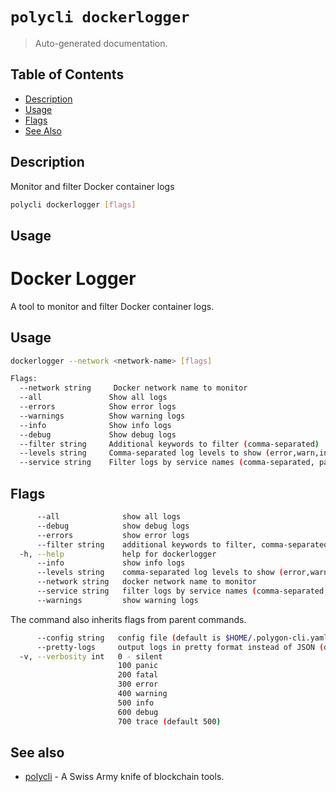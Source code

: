 # `polycli dockerlogger`

> Auto-generated documentation.

## Table of Contents

- [Description](#description)
- [Usage](#usage)
- [Flags](#flags)
- [See Also](#see-also)

## Description

Monitor and filter Docker container logs

```bash
polycli dockerlogger [flags]
```

## Usage

# Docker Logger

A tool to monitor and filter Docker container logs.

## Usage

```bash
dockerlogger --network <network-name> [flags]

Flags:
  --network string     Docker network name to monitor
  --all               Show all logs
  --errors            Show error logs
  --warnings          Show warning logs
  --info              Show info logs
  --debug             Show debug logs
  --filter string     Additional keywords to filter (comma-separated)
  --levels string     Comma-separated log levels to show (error,warn,info,debug)
  --service string    Filter logs by service names (comma-separated, partial match)
```
## Flags

```bash
      --all              show all logs
      --debug            show debug logs
      --errors           show error logs
      --filter string    additional keywords to filter, comma-separated
  -h, --help             help for dockerlogger
      --info             show info logs
      --levels string    comma-separated log levels to show (error,warn,info,debug)
      --network string   docker network name to monitor
      --service string   filter logs by service names (comma-separated, partial match)
      --warnings         show warning logs
```

The command also inherits flags from parent commands.

```bash
      --config string   config file (default is $HOME/.polygon-cli.yaml)
      --pretty-logs     output logs in pretty format instead of JSON (default true)
  -v, --verbosity int   0 - silent
                        100 panic
                        200 fatal
                        300 error
                        400 warning
                        500 info
                        600 debug
                        700 trace (default 500)
```

## See also

- [polycli](polycli.md) - A Swiss Army knife of blockchain tools.
